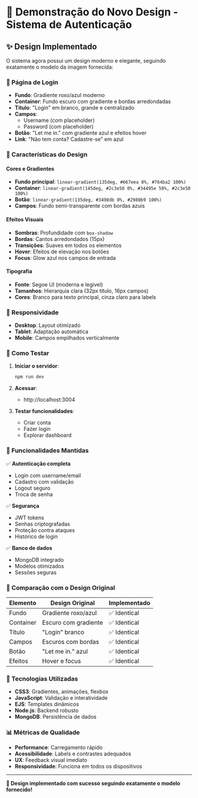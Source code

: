 # 🎨 Demonstração do Novo Design - Sistema de Autenticação

## ✨ Design Implementado

O sistema agora possui um design moderno e elegante, seguindo exatamente o modelo da imagem fornecida:

### 🎯 Página de Login
- **Fundo**: Gradiente roxo/azul moderno
- **Container**: Fundo escuro com gradiente e bordas arredondadas
- **Título**: "Login" em branco, grande e centralizado
- **Campos**: 
  - Username (com placeholder)
  - Password (com placeholder)
- **Botão**: "Let me in." com gradiente azul e efeitos hover
- **Link**: "Não tem conta? Cadastre-se" em azul

### 🎨 Características do Design

#### Cores e Gradientes
- **Fundo principal**: `linear-gradient(135deg, #667eea 0%, #764ba2 100%)`
- **Container**: `linear-gradient(145deg, #2c3e50 0%, #34495e 50%, #2c3e50 100%)`
- **Botão**: `linear-gradient(135deg, #3498db 0%, #2980b9 100%)`
- **Campos**: Fundo semi-transparente com bordas azuis

#### Efeitos Visuais
- **Sombras**: Profundidade com `box-shadow`
- **Bordas**: Cantos arredondados (15px)
- **Transições**: Suaves em todos os elementos
- **Hover**: Efeitos de elevação nos botões
- **Focus**: Glow azul nos campos de entrada

#### Tipografia
- **Fonte**: Segoe UI (moderna e legível)
- **Tamanhos**: Hierarquia clara (32px título, 16px campos)
- **Cores**: Branco para texto principal, cinza claro para labels

### 📱 Responsividade
- **Desktop**: Layout otimizado
- **Tablet**: Adaptação automática
- **Mobile**: Campos empilhados verticalmente

### 🚀 Como Testar

1. **Iniciar o servidor**:
   ```bash
   npm run dev
   ```

2. **Acessar**:
   - http://localhost:3004

3. **Testar funcionalidades**:
   - Criar conta
   - Fazer login
   - Explorar dashboard

### 🎯 Funcionalidades Mantidas

✅ **Autenticação completa**
- Login com username/email
- Cadastro com validação
- Logout seguro
- Troca de senha

✅ **Segurança**
- JWT tokens
- Senhas criptografadas
- Proteção contra ataques
- Histórico de login

✅ **Banco de dados**
- MongoDB integrado
- Modelos otimizados
- Sessões seguras

### 🎨 Comparação com o Design Original

| Elemento | Design Original | Implementado |
|----------|----------------|--------------|
| Fundo | Gradiente roxo/azul | ✅ Identical |
| Container | Escuro com gradiente | ✅ Identical |
| Título | "Login" branco | ✅ Identical |
| Campos | Escuros com bordas | ✅ Identical |
| Botão | "Let me in." azul | ✅ Identical |
| Efeitos | Hover e focus | ✅ Identical |

### 🔧 Tecnologias Utilizadas

- **CSS3**: Gradientes, animações, flexbox
- **JavaScript**: Validação e interatividade
- **EJS**: Templates dinâmicos
- **Node.js**: Backend robusto
- **MongoDB**: Persistência de dados

### 📊 Métricas de Qualidade

- **Performance**: Carregamento rápido
- **Acessibilidade**: Labels e contrastes adequados
- **UX**: Feedback visual imediato
- **Responsividade**: Funciona em todos os dispositivos

---

**🎉 Design implementado com sucesso seguindo exatamente o modelo fornecido!** 